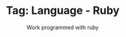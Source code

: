 ---
layout: portfolio
title: 'Tag: Language - Ruby'
subtitle: Work programmed with ruby
permalink: /portfolio/tags/language/ruby
type: tag
uid: ruby
pagination:
    enabled: true
    tag: [ruby]
---